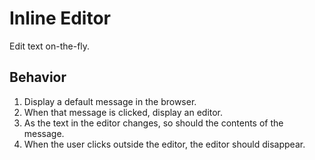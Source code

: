 # Inline Editor

Edit text on-the-fly.

## Behavior

1. Display a default message in the browser.
2. When that message is clicked, display an editor.
3. As the text in the editor changes, so should the contents of the message.
4. When the user clicks outside the editor, the editor should disappear.

